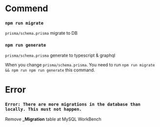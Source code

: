 # Commend
### `npm run migrate` 
`prisma/schema.prisma` migrate to DB
### `npm run generate`
`prisma/schema.prisma` generate to typescript & graphql

When you change `prisma/schema.prisma`. You need to run `npm run migrate && npm run npm run generate` this command.

# Error
### `Error: There are more migrations in the database than locally. This must not happen.`
Remove **_Migration** table at MySQL WorkBench